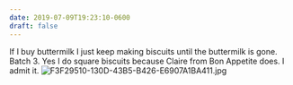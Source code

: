 ```yaml
---
date: 2019-07-09T19:23:10-0600
draft: false
---
```




If I buy buttermilk I just keep making biscuits until the buttermilk is gone. Batch 3\. Yes I do square biscuits because Claire from Bon Appetite does. I admit it. ![F3F29510-130D-43B5-B426-E6907A1BA411.jpg](http://ianwhitney.micro.blog/uploads/2019/b2f619ad49.jpg)



